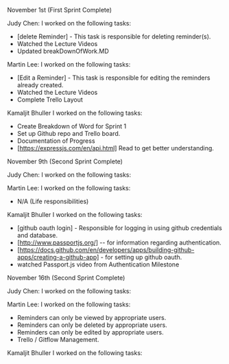 November 1st (First Sprint Complete)

Judy Chen: I worked on the following tasks:

- [delete Reminder] - This task is responsible for deleting reminder(s).
- Watched the Lecture Videos
- Updated breakDownOfWork.MD

Martin Lee: I worked on the following tasks:

- [Edit a Reminder] - This task is responsible for editing the reminders already created.
- Watched the Lecture Videos
- Complete Trello Layout

Kamaljit Bhuller I worked on the following tasks:

- Create Breakdown of Word for Sprint 1
- Set up Github repo and Trello board.
- Documentation of Progress
- [https://expressjs.com/en/api.html] Read to get better understanding.


November 9th (Second Sprint Complete)

Judy Chen: I worked on the following tasks:

Martin Lee: I worked on the following tasks:
- N/A (Life responsibilities)

Kamaljit Bhuller I worked on the following tasks:

- [github oauth login] - Responsible for logging in using github credentials and database.
- [http://www.passportjs.org/] -- for information regarding authentication. 
- [https://docs.github.com/en/developers/apps/building-github-apps/creating-a-github-app] - for setting up github oauth. 
- watched Passport.js video from Authentication Milestone

November 16th (Second Sprint Complete)

Judy Chen: I worked on the following tasks:

Martin Lee: I worked on the following tasks:
- Reminders can only be viewed by appropriate users.
- Reminders can only be deleted by appropriate users.
- Reminders can only be edited by appropriate users.
- Trello / Gitflow Management.

Kamaljit Bhuller I worked on the following tasks:
